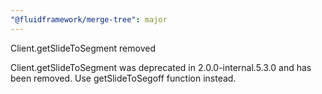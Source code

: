 ```yaml
---
"@fluidframework/merge-tree": major
---
```


Client.getSlideToSegment removed

Client.getSlideToSegment was deprecated in 2.0.0-internal.5.3.0 and has been removed. Use getSlideToSegoff function instead.
